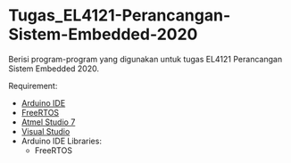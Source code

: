 # Tugas_EL4121-Perancangan-Sistem-Embedded-2020

Berisi program-program yang digunakan untuk tugas EL4121 Perancangan Sistem Embedded 2020.

Requirement:
- [Arduino IDE](https://www.arduino.cc/en/main/software "Arduino IDE Download Page")
- [FreeRTOS](https://www.freertos.org/a00104.html "FreeRTOS Download Page")
- [Atmel Studio 7](https://www.microchip.com/mplab/avr-support/atmel-studio-7 "Atmel Studio 7 Download Page")
- [Visual Studio](https://visualstudio.microsoft.com/downloads/ "Visual Studio Download Page")
- Arduino IDE Libraries:
  - FreeRTOS

